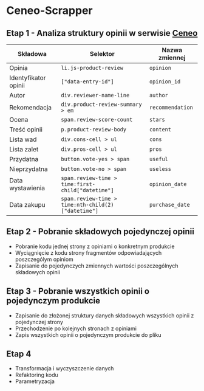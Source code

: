 # Ceneo-Scrapper
## Etap 1 - Analiza struktury opinii w serwisie [Ceneo](https://ceneo.pl)
|Składowa             |Selektor                                            |Nazwa zmiennej|
|---------------------|----------------------------------------------------|--------------|
|Opinia               |`li.js-product-review`                              |`opinion`
|Identyfikator opinii |`["data-entry-id"]`                                 |`opinion_id`
|Autor                |`div.reviewer-name-line`                            |`author`
|Rekomendacja         |`div.product-review-summary > em`                   |`recommendation`
|Ocena                |`span.review-score-count`                           |`stars`
|Treść opinii         |`p.product-review-body`                             |`content`
|Lista wad            |`div.cons-cell > ul`                                |`cons`
|Lista zalet          |`div.pros-cell > ul`                                |`pros`
|Przydatna            |`button.vote-yes > span`                            |`useful`
|Nieprzydatna         |`button.vote-no > span`                             |`useless`
|Data wystawienia     |`span.review-time > time:first-child["datetime"]`  |`opinion_date`
|Data zakupu          |`span.review-time > time:nth-child(2)["datetime"]` |`purchase_date`
## Etap 2 - Pobranie składowych pojedynczej opinii
- Pobranie kodu jednej strony z opiniami o konkretnym produkcie
- Wyciągnięcie z kodu strony fragmentów odpowiadających poszczególym opiniom
- Zapisanie do pojedynczych zmiennych wartości poszczególnych składowych opinii
## Etap 3 - Pobranie wszystkich opinii o pojedynczym produkcie
- Zapisanie do złożonej struktury danych składowych wszystkich opinii z pojedynczej strony
- Przechodzenie po kolejnych stronach z opiniami
- Zapis wszystkich opinii o pojedynczym produkcie do pliku
## Etap 4
- Transformacja i wyczyszczenie danych
- Refaktoring kodu
- Parametryzacja
